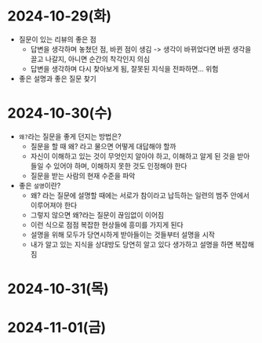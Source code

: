 

# 2024-10-29(화)

- 질문이 있는 리뷰의 좋은 점
  - 답변을 생각하며 놓쳤던 점, 바뀐 점이 생김 -> 생각이 바뀌었다면 바뀐 생각을 끌고 나갈지, 아니면 순간의 착각인지 의심
  - 답변을 생각하며 다시 찾아보게 됨, 잘못된 지식을 전파하면... 위험
- 좋은 설명과 좋은 질문 찾기

# 2024-10-30(수)

- `왜?`라는 질문을 좋게 던지는 방법은?
  - 질문을 할 때 왜? 라고 물으면 어떻게 대답해야 할까
  - 자신이 이해하고 있는 것이 무엇인지 알아야 하고, 이해하고 알게 된 것을 받아들일 수 있어야 하며, 이해하지 못한 것도 인정해야 한다
  - 질문을 받는 사람의 현재 수준을 파악
- 좋은 `설명`이란?
  - 왜? 라는 질문에 설명할 때에는 서로가 참이라고 납득하는 일련의 범주 안에서 이루어져야 한다
  - 그렇지 않으면 왜?라는 질문이 끊임없이 이어짐
  - 이런 식으로 점점 복잡한 현상들에 흥미를 가지게 된다
  - 설명을 위해 모두가 당연시하게 받아들이는 것들부터 설명을 시작
  - 내가 알고 있는 지식을 상대방도 당연히 알고 있다 생가하고 설명을 하면 복잡해짐

# 2024-10-31(목)

# 2024-11-01(금)
